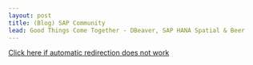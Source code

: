 ```yaml
---
layout: post
title: (Blog) SAP Community
lead: Good Things Come Together - DBeaver, SAP HANA Spatial & Beer
---
```


<a href = 'https://community.sap.com/t5/technology-blogs-by-sap/good-things-come-together-dbeaver-sap-hana-spatial-beer/ba-p/13453996'>
    Click here if automatic redirection does not work
</a>

<script type='text/javascript'>
    location.href = 'https://community.sap.com/t5/technology-blogs-by-sap/good-things-come-together-dbeaver-sap-hana-spatial-beer/ba-p/13453996';
</script>